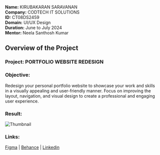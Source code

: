 **Name:** KIRUBAKARAN SARAVANAN  
**Company:** CODTECH IT SOLUTIONS  
**ID:** CT08DS2459  
**Domain:** UI/UX Design  
**Duration:** June to July 2024  
**Mentor:** Neela Santhosh Kumar   

## Overview of the Project

### Project: PORTFOLIO WEBSITE REDESIGN

### Objective:
Redesign your personal portfolio website to showcase your work and skills in a visually appealing and user-friendly manner. Focus on improving the layout, navigation, and visual design to create a professional and engaging user experience.

### Result:
![Thumbnail](https://github.com/user-attachments/assets/1d6f53f0-52c3-4718-aca8-175b6a6211cb)

### Links:
[Figma](https://www.figma.com/community/file/1390719703531463306/personal-portfolio) | [Behance](https://www.behance.net/gallery/202500139/Kirubakaran-Portfolio) | [Linkedin](https://www.linkedin.com/posts/kirubakaran-saravanan_portfolio-uidesign-uiux-activity-7214673744894603264-41sn)

